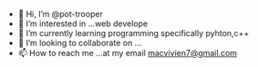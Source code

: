 - 👋 Hi, I’m @pot-trooper
- 👀 I’m interested in ...web develope
- 🌱 I’m currently learning programming specifically pyhton,c++
- 💞️ I’m looking to collaborate on ...
- 📫 How to reach me ...at my email macvivien7@gmail.com

<!---
pot-trooper/pot-trooper is a ✨ special ✨ repository because its `README.md` (this file) appears on your GitHub profile.
You can click the Preview link to take a look at your changes.
--->
